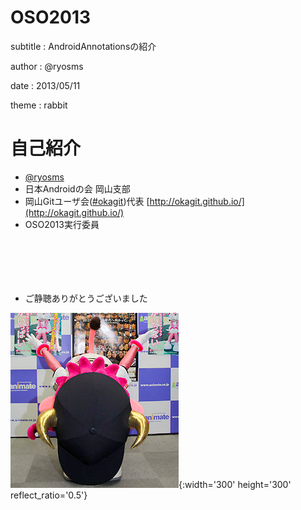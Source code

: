 # OSO2013

subtitle
:   AndroidAnnotationsの紹介

author
:   @ryosms

date
:   2013/05/11

theme
:    rabbit

# 自己紹介

* [@ryosms](https://twitter.com/ryosms)
* 日本Androidの会 岡山支部
* 岡山Gitユーザ会([#okagit](https://twitter.com/search/realtime?q=%23okagit&src=typd))代表
	[http://okagit.github.io/](http://okagit.github.io/)
* OSO2013実行委員

# 　

* ご静聴ありがとうございました

![](./images/bell6.png){:width='300' height='300' reflect_ratio='0.5'}

